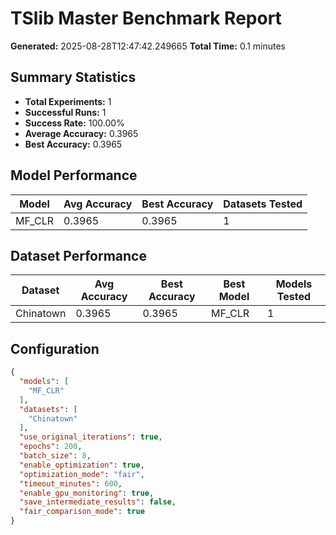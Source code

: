# TSlib Master Benchmark Report

**Generated:** 2025-08-28T12:47:42.249665
**Total Time:** 0.1 minutes

## Summary Statistics

- **Total Experiments:** 1
- **Successful Runs:** 1
- **Success Rate:** 100.00%
- **Average Accuracy:** 0.3965
- **Best Accuracy:** 0.3965

## Model Performance

| Model | Avg Accuracy | Best Accuracy | Datasets Tested |
|-------|-------------|---------------|----------------|
| MF_CLR | 0.3965 | 0.3965 | 1 |

## Dataset Performance

| Dataset | Avg Accuracy | Best Accuracy | Best Model | Models Tested |
|---------|-------------|---------------|------------|---------------|
| Chinatown | 0.3965 | 0.3965 | MF_CLR | 1 |

## Configuration

```json
{
  "models": [
    "MF_CLR"
  ],
  "datasets": [
    "Chinatown"
  ],
  "use_original_iterations": true,
  "epochs": 200,
  "batch_size": 8,
  "enable_optimization": true,
  "optimization_mode": "fair",
  "timeout_minutes": 600,
  "enable_gpu_monitoring": true,
  "save_intermediate_results": false,
  "fair_comparison_mode": true
}
```
